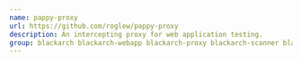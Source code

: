 ```yaml
---
name: pappy-proxy
url: https://github.com/roglew/pappy-proxy
description: An intercepting proxy for web application testing.
group: blackarch blackarch-webapp blackarch-proxy blackarch-scanner blackarch-fuzzer blackarch-recon
---
```

